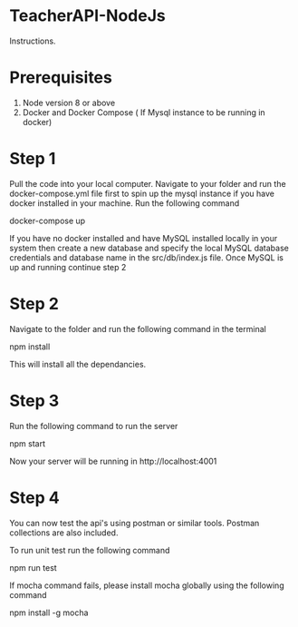 # TeacherAPI-NodeJs

Instructions.
# Prerequisites
1. Node version 8 or above 
2. Docker and Docker Compose ( If Mysql instance to be running in docker)

# Step 1

Pull the code into your local computer.
Navigate to your folder and run the docker-compose.yml file first to spin up the mysql instance if you have docker installed in your machine.
Run the following command 

docker-compose up 

If you have no docker installed and have MySQL installed locally in your system 
then create a new database and specify the local MySQL database credentials and database name in the src/db/index.js file.
Once MySQL is up and running continue step 2

# Step 2
Navigate to the folder and run the following command in the terminal 

npm install 

This will install all the dependancies. 


# Step 3
Run the following command to run the server

npm start

Now your server will be running in http://localhost:4001 

# Step 4

You can now test the api's using postman or similar tools.
Postman collections are also included.

To run unit test run the following command

npm run test

If mocha command fails, please install mocha globally using the following command

npm install -g mocha 

